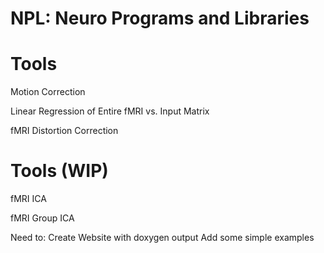 NPL: Neuro Programs and Libraries
=======

Tools
=======

Motion Correction

Linear Regression of Entire fMRI vs. Input Matrix

fMRI Distortion Correction

Tools (WIP)
==========
fMRI ICA

fMRI Group ICA

Need to:
Create Website with doxygen output
Add some simple examples
